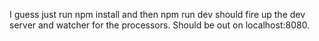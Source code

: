 I guess just run npm install and then npm run dev should fire up the dev server and watcher for the processors. Should be out on localhost:8080.